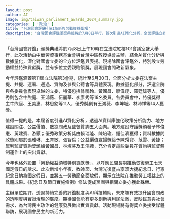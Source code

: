 ```yaml
---
layout: post
author: AI
image: img/taiwan_parliament_awards_2024_summary.jpg
categories: [ '政治' ]
title: "台灣國會評鑑引AI革新與勞動權益獎項"
description: "台灣國會評鑑頒獎典禮將於7月8日舉行，首次引進AI質化分析，全面評鑑立委問政表現。活動除表揚表現卓越的立委，更首設勞動權益特殊貢獻獎，彰顯恢復勞工國定假日之具體成果，展現國會新氣象。"
---
```

「台灣國會評鑑」頒獎典禮將於7月8日上午10時在立法院紅樓101會議室盛大舉行，此次活動由中華勞資事務基金會與台灣中區教授協會主辦，結合AI質化分析與數據量化，深化對國會立委的全方位評鑑與表揚。現場除國會評鑑外，特別設立勞動權益特殊貢獻獎，並有多位立委親臨領獎，展現國會問政新氣象。

今年評鑑涵蓋第11屆立法院第3會期，統計至6月30日，全面分析立委在法案主提、共提、連署、通過、質詢及參與公聽會等具體表現。數據量化部分，評選全院與各委員會表現卓越的立委，特優包括翁曉玲、黃國昌、廖偉翔、羅廷瑋等人，優秀則包含牛煦庭、王鴻薇、伍麗華、李彥秀等18名委員。各委員會中，特優獎得主牛煦庭、王美惠、林思銘等11人，優秀獎則有王鴻薇、李坤城、林沛祥等14人獲獎。

值得一提的是，本屆首度引進AI質化分析，透過AI資料庫強化政策分析能力、地方建設關注、公益價值、數據問政及監督質詢五大面向。地方建設守護獎頒發予林俊憲、黃建賓、游顥；優秀政策分析獎由賴瑞隆、陳培瑜、鍾佳濱獲得；資料數據問政獎則屬於張雅琳、王育敏、張智倫；公益價值宣揚獎給予陳秀寳、范雲、黃捷；犀利監督質詢獎頒給黃國昌、林淑芬及王鴻薇，充分肯定這些委員在質詢與監督體制運作上的突出貢獻。

今年也格外設置「勞動權益領域特別貢獻獎」，以呼應民間長期推動恢復勞工七天國定假日的訴求。此次新增小年夜、教師節、台灣光復暨古寧頭大捷紀念日、行憲紀念日納為國定假日，並將五一勞動節全面放假，顯示立法院在推動勞工權益上的具體成果。《紀念日及節日實施條例》修法促成黨團與相關立委亦獲此殊榮。

主辦單位期許，透過持續完善的評鑑制度與AI科技輔助，未來能有效提升國會問政的透明度與實證治理的廣度。期待國會能有更多創新與利民法案，反映民意與社會需求，為台灣民主政治的健康發展做出實質貢獻。活動現場將有得獎立委接受媒體聯訪，展現國會民主的新活力。